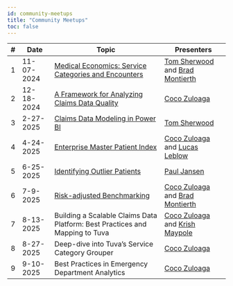 ```yaml
---
id: community-meetups
title: "Community Meetups"
toc: false
---
```


| # | Date | Topic | Presenters |
|---|------|-------|----------|
| 1 | 11-07-2024 | [Medical Economics: Service Categories and Encounters](https://youtu.be/Yza5z9lVfCs?si=VNBbMziqp_dLVRis) | [Tom Sherwood](https://www.linkedin.com/in/sherwoodtom/) and [Brad Montierth](https://www.linkedin.com/in/brad-montierth-055854103/) |
| 2 | 12-18-2024 | [A Framework for Analyzing Claims Data Quality](https://www.youtube.com/watch?v=95XMj2wRFtc) | [Coco Zuloaga](https://www.linkedin.com/in/jorge-zuloaga/) |
| 3 | 2-27-2025 | [Claims Data Modeling in Power BI](https://www.youtube.com/watch?v=MeK8u08B-wo) | [Tom Sherwood](https://www.linkedin.com/in/sherwoodtom/) |
| 4 | 4-24-2025 | [Enterprise Master Patient Index](https://youtu.be/53MzefImwIs?si=MKeIMrtO2gx_q19_) | [Coco Zuloaga](https://www.linkedin.com/in/jorge-zuloaga/) and [Lucas Leblow](https://www.linkedin.com/in/lucas-leblow/) |
| 5 | 6-25-2025 | [Identifying Outlier Patients](https://youtu.be/KGcticEyBa0?si=GogH0oAq0ZJ1qIXs) | [Paul Jansen](https://www.linkedin.com/in/paul-jansen-1102678/) |
| 6 | 7-9-2025 | [Risk-adjusted Benchmarking](https://youtu.be/Xj7LbQNZAz8?si=KFGwerePGmJwVlcn) | [Coco Zuloaga](https://www.linkedin.com/in/jorge-zuloaga/) and [Brad Montierth](https://www.linkedin.com/in/brad-montierth-055854103/) |
| 7 | 8-13-2025 | Building a Scalable Claims Data Platform: Best Practices and Mapping to Tuva | [Coco Zuloaga](https://www.linkedin.com/in/jorge-zuloaga/) and [Krish Maypole](https://www.linkedin.com/in/krishmaypole/) |
| 8 | 8-27-2025 | Deep-dive into Tuva’s Service Category Grouper | [Coco Zuloaga](https://www.linkedin.com/in/jorge-zuloaga/) |
| 9 | 9-10-2025 | Best Practices in Emergency Department Analytics | [Coco Zuloaga](https://www.linkedin.com/in/jorge-zuloaga/) |